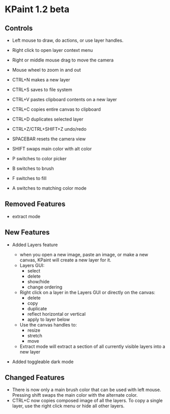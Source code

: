 # KPaint 1.2 beta

## Controls
- Left mouse to draw, do actions, or use layer handles.
- Right click to open layer context menu
- Right or middle mouse drag to move the camera
- Mouse wheel to zoom in and out

- CTRL+N makes a new layer
- CTRL+S saves to file system
- CTRL+V pastes clipboard contents on a new layer
- CTRL+C copies entire canvas to clipboard
- CTRL+D duplicates selected layer
- CTRL+Z/CTRL+SHIFT+Z undo/redo
- SPACEBAR resets the camera view
- SHIFT swaps main color with alt color
- P switches to color picker
- B switches to brush
- F switches to fill
- A switches to matching color mode

## Removed Features
- extract mode

## New Features
- Added Layers feature
	- when you open a new image, paste an image, or make a new canvas, KPaint will create a new layer for it.
	- Layers GUI: 
		- select
		- delete
		- show/hide
		- change ordering
	- Right click on a layer in the Layers GUI or directly on the canvas:
		- delete
		- copy
		- duplicate
		- reflect horizontal or vertical
		- apply to layer below
	- Use the canvas handles to:
		- resize
		- stretch
		- move
	- Extract mode will extract a section of all currently visible layers into a new layer

- Added toggleable dark mode

## Changed Features
- There is now only a main brush color that can be used with left mouse. Pressing shift swaps the main color with the alternate color.
- CTRL+C now copies composed image of all the layers. To copy a single layer, use the right click menu or hide all other layers.
